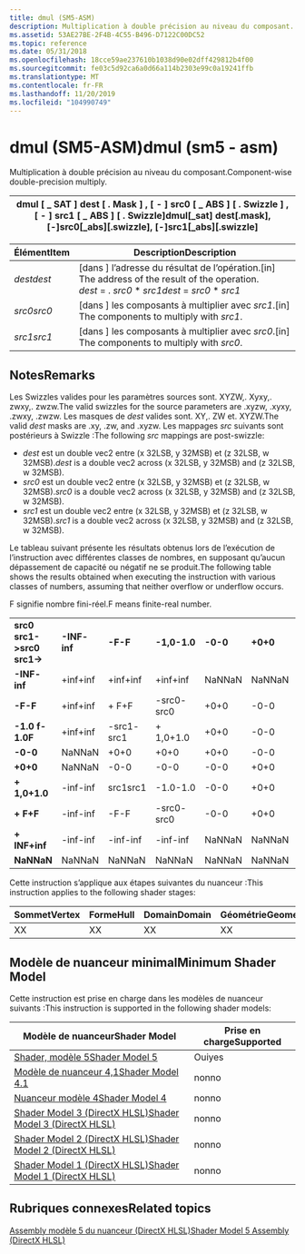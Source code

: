 ```yaml
---
title: dmul (SM5-ASM)
description: Multiplication à double précision au niveau du composant.
ms.assetid: 53AE27BE-2F4B-4C55-B496-D7122C00DC52
ms.topic: reference
ms.date: 05/31/2018
ms.openlocfilehash: 18cce59ae237610b1038d90e02dff429812b4f00
ms.sourcegitcommit: fe03c5d92ca6a0d66a114b2303e99c0a19241ffb
ms.translationtype: MT
ms.contentlocale: fr-FR
ms.lasthandoff: 11/20/2019
ms.locfileid: "104990749"
---
```

# <a name="dmul-sm5---asm"></a><span data-ttu-id="186f6-103">dmul (SM5-ASM)</span><span class="sxs-lookup"><span data-stu-id="186f6-103">dmul (sm5 - asm)</span></span>

<span data-ttu-id="186f6-104">Multiplication à double précision au niveau du composant.</span><span class="sxs-lookup"><span data-stu-id="186f6-104">Component-wise double-precision multiply.</span></span>



| <span data-ttu-id="186f6-105">dmul \[ \_ SAT \] dest \[ . Mask \] , \[ - \] src0 \[ \_ ABS \] \[ . Swizzle \] , \[ - \] src1 \[ \_ ABS \] \[ . Swizzle\]</span><span class="sxs-lookup"><span data-stu-id="186f6-105">dmul\[\_sat\] dest\[.mask\], \[-\]src0\[\_abs\]\[.swizzle\], \[-\]src1\[\_abs\]\[.swizzle\]</span></span> |
|---------------------------------------------------------------------------------------------|



 



| <span data-ttu-id="186f6-106">Élément</span><span class="sxs-lookup"><span data-stu-id="186f6-106">Item</span></span>                                                            | <span data-ttu-id="186f6-107">Description</span><span class="sxs-lookup"><span data-stu-id="186f6-107">Description</span></span>                                                                                        |
|-----------------------------------------------------------------|----------------------------------------------------------------------------------------------------|
| <span data-ttu-id="186f6-108"><span id="dest"></span><span id="DEST"></span>*dest*</span><span class="sxs-lookup"><span data-stu-id="186f6-108"><span id="dest"></span><span id="DEST"></span>*dest*</span></span><br/> | <span data-ttu-id="186f6-109">\[dans \] l’adresse du résultat de l’opération.</span><span class="sxs-lookup"><span data-stu-id="186f6-109">\[in\] The address of the result of the operation.</span></span><br/> <span data-ttu-id="186f6-110">*dest*  =  . *src0* \* *src1*</span><span class="sxs-lookup"><span data-stu-id="186f6-110">*dest* = *src0* \* *src1*</span></span><br/> |
| <span data-ttu-id="186f6-111"><span id="src0"></span><span id="SRC0"></span>*src0*</span><span class="sxs-lookup"><span data-stu-id="186f6-111"><span id="src0"></span><span id="SRC0"></span>*src0*</span></span><br/> | <span data-ttu-id="186f6-112">\[dans \] les composants à multiplier avec *src1*.</span><span class="sxs-lookup"><span data-stu-id="186f6-112">\[in\] The components to multiply with *src1*.</span></span><br/>                                          |
| <span data-ttu-id="186f6-113"><span id="src1"></span><span id="SRC1"></span>*src1*</span><span class="sxs-lookup"><span data-stu-id="186f6-113"><span id="src1"></span><span id="SRC1"></span>*src1*</span></span><br/> | <span data-ttu-id="186f6-114">\[dans \] les composants à multiplier avec *src0*.</span><span class="sxs-lookup"><span data-stu-id="186f6-114">\[in\] The components to multiply with *src0*.</span></span><br/>                                          |



 

## <a name="remarks"></a><span data-ttu-id="186f6-115">Notes</span><span class="sxs-lookup"><span data-stu-id="186f6-115">Remarks</span></span>

<span data-ttu-id="186f6-116">Les Swizzles valides pour les paramètres sources sont. XYZW,. Xyxy,. zwxy,. zwzw.</span><span class="sxs-lookup"><span data-stu-id="186f6-116">The valid swizzles for the source parameters are .xyzw, .xyxy, .zwxy, .zwzw.</span></span> <span data-ttu-id="186f6-117">Les masques de *dest* valides sont. XY,. ZW et. XYZW.</span><span class="sxs-lookup"><span data-stu-id="186f6-117">The valid *dest* masks are .xy, .zw, and .xyzw.</span></span> <span data-ttu-id="186f6-118">Les mappages *src* suivants sont postérieurs à Swizzle :</span><span class="sxs-lookup"><span data-stu-id="186f6-118">The following *src* mappings are post-swizzle:</span></span>

-   <span data-ttu-id="186f6-119">*dest* est un double vec2 entre (x 32LSB, y 32MSB) et (z 32LSB, w 32MSB).</span><span class="sxs-lookup"><span data-stu-id="186f6-119">*dest* is a double vec2 across (x 32LSB, y 32MSB) and (z 32LSB, w 32MSB).</span></span>
-   <span data-ttu-id="186f6-120">*src0* est un double vec2 entre (x 32LSB, y 32MSB) et (z 32LSB, w 32MSB).</span><span class="sxs-lookup"><span data-stu-id="186f6-120">*src0* is a double vec2 across (x 32LSB, y 32MSB) and (z 32LSB, w 32MSB).</span></span>
-   <span data-ttu-id="186f6-121">*src1* est un double vec2 entre (x 32LSB, y 32MSB) et (z 32LSB, w 32MSB).</span><span class="sxs-lookup"><span data-stu-id="186f6-121">*src1* is a double vec2 across (x 32LSB, y 32MSB) and (z 32LSB, w 32MSB).</span></span>

<span data-ttu-id="186f6-122">Le tableau suivant présente les résultats obtenus lors de l’exécution de l’instruction avec différentes classes de nombres, en supposant qu’aucun dépassement de capacité ou négatif ne se produit.</span><span class="sxs-lookup"><span data-stu-id="186f6-122">The following table shows the results obtained when executing the instruction with various classes of numbers, assuming that neither overflow or underflow occurs.</span></span>

<span data-ttu-id="186f6-123">F signifie nombre fini-réel.</span><span class="sxs-lookup"><span data-stu-id="186f6-123">F means finite-real number.</span></span>



|                    |          |        |          |        |        |          |        |          |         |
|--------------------|----------|--------|----------|--------|--------|----------|--------|----------|---------|
| <span data-ttu-id="186f6-124">**src0 src1->**</span><span class="sxs-lookup"><span data-stu-id="186f6-124">**src0 src1->**</span></span> | <span data-ttu-id="186f6-125">**-INF**</span><span class="sxs-lookup"><span data-stu-id="186f6-125">**-inf**</span></span> | <span data-ttu-id="186f6-126">**-F**</span><span class="sxs-lookup"><span data-stu-id="186f6-126">**-F**</span></span> | <span data-ttu-id="186f6-127">**-1,0**</span><span class="sxs-lookup"><span data-stu-id="186f6-127">**-1.0**</span></span> | <span data-ttu-id="186f6-128">**-0**</span><span class="sxs-lookup"><span data-stu-id="186f6-128">**-0**</span></span> | <span data-ttu-id="186f6-129">**+0**</span><span class="sxs-lookup"><span data-stu-id="186f6-129">**+0**</span></span> | <span data-ttu-id="186f6-130">**+ 1,0**</span><span class="sxs-lookup"><span data-stu-id="186f6-130">**+1.0**</span></span> | <span data-ttu-id="186f6-131">**+ F**</span><span class="sxs-lookup"><span data-stu-id="186f6-131">**+F**</span></span> | <span data-ttu-id="186f6-132">**+ INF**</span><span class="sxs-lookup"><span data-stu-id="186f6-132">**+inf**</span></span> | <span data-ttu-id="186f6-133">**NaN**</span><span class="sxs-lookup"><span data-stu-id="186f6-133">**NaN**</span></span> |
| <span data-ttu-id="186f6-134">**-INF**</span><span class="sxs-lookup"><span data-stu-id="186f6-134">**-inf**</span></span>           | <span data-ttu-id="186f6-135">+inf</span><span class="sxs-lookup"><span data-stu-id="186f6-135">+inf</span></span>     | <span data-ttu-id="186f6-136">+inf</span><span class="sxs-lookup"><span data-stu-id="186f6-136">+inf</span></span>   | <span data-ttu-id="186f6-137">+inf</span><span class="sxs-lookup"><span data-stu-id="186f6-137">+inf</span></span>     | <span data-ttu-id="186f6-138">NaN</span><span class="sxs-lookup"><span data-stu-id="186f6-138">NaN</span></span>    | <span data-ttu-id="186f6-139">NaN</span><span class="sxs-lookup"><span data-stu-id="186f6-139">NaN</span></span>    | <span data-ttu-id="186f6-140">-inf</span><span class="sxs-lookup"><span data-stu-id="186f6-140">-inf</span></span>     | <span data-ttu-id="186f6-141">-inf</span><span class="sxs-lookup"><span data-stu-id="186f6-141">-inf</span></span>   | <span data-ttu-id="186f6-142">-inf</span><span class="sxs-lookup"><span data-stu-id="186f6-142">-inf</span></span>     | <span data-ttu-id="186f6-143">NaN</span><span class="sxs-lookup"><span data-stu-id="186f6-143">NaN</span></span>     |
| <span data-ttu-id="186f6-144">**-F**</span><span class="sxs-lookup"><span data-stu-id="186f6-144">**-F**</span></span>             | <span data-ttu-id="186f6-145">+inf</span><span class="sxs-lookup"><span data-stu-id="186f6-145">+inf</span></span>     | <span data-ttu-id="186f6-146">+ F</span><span class="sxs-lookup"><span data-stu-id="186f6-146">+F</span></span>     | <span data-ttu-id="186f6-147">-src0</span><span class="sxs-lookup"><span data-stu-id="186f6-147">-src0</span></span>    | <span data-ttu-id="186f6-148">+0</span><span class="sxs-lookup"><span data-stu-id="186f6-148">+0</span></span>     | <span data-ttu-id="186f6-149">-0</span><span class="sxs-lookup"><span data-stu-id="186f6-149">-0</span></span>     | <span data-ttu-id="186f6-150">src0</span><span class="sxs-lookup"><span data-stu-id="186f6-150">src0</span></span>     | <span data-ttu-id="186f6-151">-F</span><span class="sxs-lookup"><span data-stu-id="186f6-151">-F</span></span>     | <span data-ttu-id="186f6-152">-inf</span><span class="sxs-lookup"><span data-stu-id="186f6-152">-inf</span></span>     | <span data-ttu-id="186f6-153">NaN</span><span class="sxs-lookup"><span data-stu-id="186f6-153">NaN</span></span>     |
| <span data-ttu-id="186f6-154">**-1.0 f**</span><span class="sxs-lookup"><span data-stu-id="186f6-154">**-1.0F**</span></span>          | <span data-ttu-id="186f6-155">+inf</span><span class="sxs-lookup"><span data-stu-id="186f6-155">+inf</span></span>     | <span data-ttu-id="186f6-156">-src1</span><span class="sxs-lookup"><span data-stu-id="186f6-156">-src1</span></span>  | <span data-ttu-id="186f6-157">+ 1,0</span><span class="sxs-lookup"><span data-stu-id="186f6-157">+1.0</span></span>     | <span data-ttu-id="186f6-158">+0</span><span class="sxs-lookup"><span data-stu-id="186f6-158">+0</span></span>     | <span data-ttu-id="186f6-159">-0</span><span class="sxs-lookup"><span data-stu-id="186f6-159">-0</span></span>     | <span data-ttu-id="186f6-160">-1.0</span><span class="sxs-lookup"><span data-stu-id="186f6-160">-1.0</span></span>     | <span data-ttu-id="186f6-161">-src1</span><span class="sxs-lookup"><span data-stu-id="186f6-161">-src1</span></span>  | <span data-ttu-id="186f6-162">-inf</span><span class="sxs-lookup"><span data-stu-id="186f6-162">-inf</span></span>     | <span data-ttu-id="186f6-163">NaN</span><span class="sxs-lookup"><span data-stu-id="186f6-163">NaN</span></span>     |
| <span data-ttu-id="186f6-164">**-0**</span><span class="sxs-lookup"><span data-stu-id="186f6-164">**-0**</span></span>             | <span data-ttu-id="186f6-165">NaN</span><span class="sxs-lookup"><span data-stu-id="186f6-165">NaN</span></span>      | <span data-ttu-id="186f6-166">+0</span><span class="sxs-lookup"><span data-stu-id="186f6-166">+0</span></span>     | <span data-ttu-id="186f6-167">+0</span><span class="sxs-lookup"><span data-stu-id="186f6-167">+0</span></span>       | <span data-ttu-id="186f6-168">+0</span><span class="sxs-lookup"><span data-stu-id="186f6-168">+0</span></span>     | <span data-ttu-id="186f6-169">-0</span><span class="sxs-lookup"><span data-stu-id="186f6-169">-0</span></span>     | <span data-ttu-id="186f6-170">-0</span><span class="sxs-lookup"><span data-stu-id="186f6-170">-0</span></span>       | <span data-ttu-id="186f6-171">-0</span><span class="sxs-lookup"><span data-stu-id="186f6-171">-0</span></span>     | <span data-ttu-id="186f6-172">NaN</span><span class="sxs-lookup"><span data-stu-id="186f6-172">NaN</span></span>      | <span data-ttu-id="186f6-173">NaN</span><span class="sxs-lookup"><span data-stu-id="186f6-173">NaN</span></span>     |
| <span data-ttu-id="186f6-174">**+0**</span><span class="sxs-lookup"><span data-stu-id="186f6-174">**+0**</span></span>             | <span data-ttu-id="186f6-175">NaN</span><span class="sxs-lookup"><span data-stu-id="186f6-175">NaN</span></span>      | <span data-ttu-id="186f6-176">-0</span><span class="sxs-lookup"><span data-stu-id="186f6-176">-0</span></span>     | <span data-ttu-id="186f6-177">-0</span><span class="sxs-lookup"><span data-stu-id="186f6-177">-0</span></span>       | <span data-ttu-id="186f6-178">-0</span><span class="sxs-lookup"><span data-stu-id="186f6-178">-0</span></span>     | <span data-ttu-id="186f6-179">+0</span><span class="sxs-lookup"><span data-stu-id="186f6-179">+0</span></span>     | <span data-ttu-id="186f6-180">+0</span><span class="sxs-lookup"><span data-stu-id="186f6-180">+0</span></span>       | <span data-ttu-id="186f6-181">+0</span><span class="sxs-lookup"><span data-stu-id="186f6-181">+0</span></span>     | <span data-ttu-id="186f6-182">NaN</span><span class="sxs-lookup"><span data-stu-id="186f6-182">NaN</span></span>      | <span data-ttu-id="186f6-183">NaN</span><span class="sxs-lookup"><span data-stu-id="186f6-183">NaN</span></span>     |
| <span data-ttu-id="186f6-184">**+ 1,0**</span><span class="sxs-lookup"><span data-stu-id="186f6-184">**+1.0**</span></span>           | <span data-ttu-id="186f6-185">-inf</span><span class="sxs-lookup"><span data-stu-id="186f6-185">-inf</span></span>     | <span data-ttu-id="186f6-186">src1</span><span class="sxs-lookup"><span data-stu-id="186f6-186">src1</span></span>   | <span data-ttu-id="186f6-187">-1.0</span><span class="sxs-lookup"><span data-stu-id="186f6-187">-1.0</span></span>     | <span data-ttu-id="186f6-188">-0</span><span class="sxs-lookup"><span data-stu-id="186f6-188">-0</span></span>     | <span data-ttu-id="186f6-189">+0</span><span class="sxs-lookup"><span data-stu-id="186f6-189">+0</span></span>     | <span data-ttu-id="186f6-190">+1</span><span class="sxs-lookup"><span data-stu-id="186f6-190">+1</span></span>       | <span data-ttu-id="186f6-191">src1</span><span class="sxs-lookup"><span data-stu-id="186f6-191">src1</span></span>   | <span data-ttu-id="186f6-192">+inf</span><span class="sxs-lookup"><span data-stu-id="186f6-192">+inf</span></span>     | <span data-ttu-id="186f6-193">NaN</span><span class="sxs-lookup"><span data-stu-id="186f6-193">NaN</span></span>     |
| <span data-ttu-id="186f6-194">**+ F**</span><span class="sxs-lookup"><span data-stu-id="186f6-194">**+F**</span></span>             | <span data-ttu-id="186f6-195">-inf</span><span class="sxs-lookup"><span data-stu-id="186f6-195">-inf</span></span>     | <span data-ttu-id="186f6-196">-F</span><span class="sxs-lookup"><span data-stu-id="186f6-196">-F</span></span>     | <span data-ttu-id="186f6-197">-src0</span><span class="sxs-lookup"><span data-stu-id="186f6-197">-src0</span></span>    | <span data-ttu-id="186f6-198">-0</span><span class="sxs-lookup"><span data-stu-id="186f6-198">-0</span></span>     | <span data-ttu-id="186f6-199">+0</span><span class="sxs-lookup"><span data-stu-id="186f6-199">+0</span></span>     | <span data-ttu-id="186f6-200">src0</span><span class="sxs-lookup"><span data-stu-id="186f6-200">src0</span></span>     | <span data-ttu-id="186f6-201">+ F</span><span class="sxs-lookup"><span data-stu-id="186f6-201">+F</span></span>     | <span data-ttu-id="186f6-202">+inf</span><span class="sxs-lookup"><span data-stu-id="186f6-202">+inf</span></span>     | <span data-ttu-id="186f6-203">NaN</span><span class="sxs-lookup"><span data-stu-id="186f6-203">NaN</span></span>     |
| <span data-ttu-id="186f6-204">**+ INF**</span><span class="sxs-lookup"><span data-stu-id="186f6-204">**+inf**</span></span>           | <span data-ttu-id="186f6-205">-inf</span><span class="sxs-lookup"><span data-stu-id="186f6-205">-inf</span></span>     | <span data-ttu-id="186f6-206">-inf</span><span class="sxs-lookup"><span data-stu-id="186f6-206">-inf</span></span>   | <span data-ttu-id="186f6-207">-inf</span><span class="sxs-lookup"><span data-stu-id="186f6-207">-inf</span></span>     | <span data-ttu-id="186f6-208">NaN</span><span class="sxs-lookup"><span data-stu-id="186f6-208">NaN</span></span>    | <span data-ttu-id="186f6-209">NaN</span><span class="sxs-lookup"><span data-stu-id="186f6-209">NaN</span></span>    | <span data-ttu-id="186f6-210">+inf</span><span class="sxs-lookup"><span data-stu-id="186f6-210">+inf</span></span>     | <span data-ttu-id="186f6-211">+inf</span><span class="sxs-lookup"><span data-stu-id="186f6-211">+inf</span></span>   | <span data-ttu-id="186f6-212">+inf</span><span class="sxs-lookup"><span data-stu-id="186f6-212">+inf</span></span>     | <span data-ttu-id="186f6-213">NaN</span><span class="sxs-lookup"><span data-stu-id="186f6-213">NaN</span></span>     |
| <span data-ttu-id="186f6-214">**NaN**</span><span class="sxs-lookup"><span data-stu-id="186f6-214">**NaN**</span></span>            | <span data-ttu-id="186f6-215">NaN</span><span class="sxs-lookup"><span data-stu-id="186f6-215">NaN</span></span>      | <span data-ttu-id="186f6-216">NaN</span><span class="sxs-lookup"><span data-stu-id="186f6-216">NaN</span></span>    | <span data-ttu-id="186f6-217">NaN</span><span class="sxs-lookup"><span data-stu-id="186f6-217">NaN</span></span>      | <span data-ttu-id="186f6-218">NaN</span><span class="sxs-lookup"><span data-stu-id="186f6-218">NaN</span></span>    | <span data-ttu-id="186f6-219">NaN</span><span class="sxs-lookup"><span data-stu-id="186f6-219">NaN</span></span>    | <span data-ttu-id="186f6-220">NaN</span><span class="sxs-lookup"><span data-stu-id="186f6-220">NaN</span></span>      | <span data-ttu-id="186f6-221">NaN</span><span class="sxs-lookup"><span data-stu-id="186f6-221">NaN</span></span>    | <span data-ttu-id="186f6-222">NaN</span><span class="sxs-lookup"><span data-stu-id="186f6-222">NaN</span></span>      | <span data-ttu-id="186f6-223">NaN</span><span class="sxs-lookup"><span data-stu-id="186f6-223">NaN</span></span>     |



 

<span data-ttu-id="186f6-224">Cette instruction s’applique aux étapes suivantes du nuanceur :</span><span class="sxs-lookup"><span data-stu-id="186f6-224">This instruction applies to the following shader stages:</span></span>



| <span data-ttu-id="186f6-225">Sommet</span><span class="sxs-lookup"><span data-stu-id="186f6-225">Vertex</span></span> | <span data-ttu-id="186f6-226">Forme</span><span class="sxs-lookup"><span data-stu-id="186f6-226">Hull</span></span> | <span data-ttu-id="186f6-227">Domain</span><span class="sxs-lookup"><span data-stu-id="186f6-227">Domain</span></span> | <span data-ttu-id="186f6-228">Géométrie</span><span class="sxs-lookup"><span data-stu-id="186f6-228">Geometry</span></span> | <span data-ttu-id="186f6-229">Pixel</span><span class="sxs-lookup"><span data-stu-id="186f6-229">Pixel</span></span> | <span data-ttu-id="186f6-230">Compute</span><span class="sxs-lookup"><span data-stu-id="186f6-230">Compute</span></span> |
|--------|------|--------|----------|-------|---------|
| <span data-ttu-id="186f6-231">X</span><span class="sxs-lookup"><span data-stu-id="186f6-231">X</span></span>      | <span data-ttu-id="186f6-232">X</span><span class="sxs-lookup"><span data-stu-id="186f6-232">X</span></span>    | <span data-ttu-id="186f6-233">X</span><span class="sxs-lookup"><span data-stu-id="186f6-233">X</span></span>      | <span data-ttu-id="186f6-234">X</span><span class="sxs-lookup"><span data-stu-id="186f6-234">X</span></span>        | <span data-ttu-id="186f6-235">X</span><span class="sxs-lookup"><span data-stu-id="186f6-235">X</span></span>     | <span data-ttu-id="186f6-236">X</span><span class="sxs-lookup"><span data-stu-id="186f6-236">X</span></span>       |



 

## <a name="minimum-shader-model"></a><span data-ttu-id="186f6-237">Modèle de nuanceur minimal</span><span class="sxs-lookup"><span data-stu-id="186f6-237">Minimum Shader Model</span></span>

<span data-ttu-id="186f6-238">Cette instruction est prise en charge dans les modèles de nuanceur suivants :</span><span class="sxs-lookup"><span data-stu-id="186f6-238">This instruction is supported in the following shader models:</span></span>



| <span data-ttu-id="186f6-239">Modèle de nuanceur</span><span class="sxs-lookup"><span data-stu-id="186f6-239">Shader Model</span></span>                                              | <span data-ttu-id="186f6-240">Prise en charge</span><span class="sxs-lookup"><span data-stu-id="186f6-240">Supported</span></span> |
|-----------------------------------------------------------|-----------|
| [<span data-ttu-id="186f6-241">Shader, modèle 5</span><span class="sxs-lookup"><span data-stu-id="186f6-241">Shader Model 5</span></span>](d3d11-graphics-reference-sm5.md)        | <span data-ttu-id="186f6-242">Oui</span><span class="sxs-lookup"><span data-stu-id="186f6-242">yes</span></span>       |
| [<span data-ttu-id="186f6-243">Modèle de nuanceur 4,1</span><span class="sxs-lookup"><span data-stu-id="186f6-243">Shader Model 4.1</span></span>](dx-graphics-hlsl-sm4.md)              | <span data-ttu-id="186f6-244">non</span><span class="sxs-lookup"><span data-stu-id="186f6-244">no</span></span>        |
| [<span data-ttu-id="186f6-245">Nuanceur modèle 4</span><span class="sxs-lookup"><span data-stu-id="186f6-245">Shader Model 4</span></span>](dx-graphics-hlsl-sm4.md)                | <span data-ttu-id="186f6-246">non</span><span class="sxs-lookup"><span data-stu-id="186f6-246">no</span></span>        |
| [<span data-ttu-id="186f6-247">Shader Model 3 (DirectX HLSL)</span><span class="sxs-lookup"><span data-stu-id="186f6-247">Shader Model 3 (DirectX HLSL)</span></span>](dx-graphics-hlsl-sm3.md) | <span data-ttu-id="186f6-248">non</span><span class="sxs-lookup"><span data-stu-id="186f6-248">no</span></span>        |
| [<span data-ttu-id="186f6-249">Shader Model 2 (DirectX HLSL)</span><span class="sxs-lookup"><span data-stu-id="186f6-249">Shader Model 2 (DirectX HLSL)</span></span>](dx-graphics-hlsl-sm2.md) | <span data-ttu-id="186f6-250">non</span><span class="sxs-lookup"><span data-stu-id="186f6-250">no</span></span>        |
| [<span data-ttu-id="186f6-251">Shader Model 1 (DirectX HLSL)</span><span class="sxs-lookup"><span data-stu-id="186f6-251">Shader Model 1 (DirectX HLSL)</span></span>](dx-graphics-hlsl-sm1.md) | <span data-ttu-id="186f6-252">non</span><span class="sxs-lookup"><span data-stu-id="186f6-252">no</span></span>        |



 

## <a name="related-topics"></a><span data-ttu-id="186f6-253">Rubriques connexes</span><span class="sxs-lookup"><span data-stu-id="186f6-253">Related topics</span></span>

<dl> <dt>

[<span data-ttu-id="186f6-254">Assembly modèle 5 du nuanceur (DirectX HLSL)</span><span class="sxs-lookup"><span data-stu-id="186f6-254">Shader Model 5 Assembly (DirectX HLSL)</span></span>](shader-model-5-assembly--directx-hlsl-.md)
</dt> </dl>

 

 





